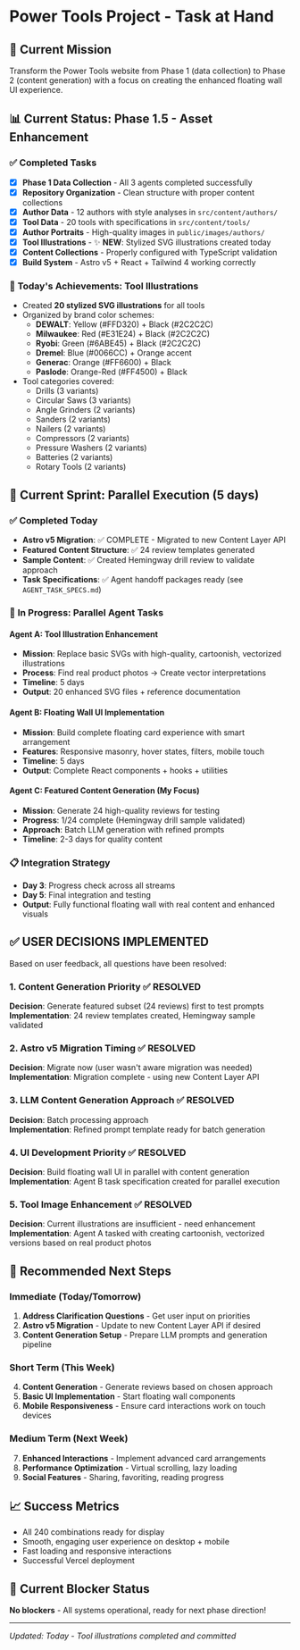 # Power Tools Project - Task at Hand

## 🎯 **Current Mission**

Transform the Power Tools website from Phase 1 (data collection) to Phase 2 (content generation) with a focus on creating the enhanced floating wall UI experience.

## 📊 **Current Status: Phase 1.5 - Asset Enhancement**

### ✅ **Completed Tasks**

- [x] **Phase 1 Data Collection** - All 3 agents completed successfully
- [x] **Repository Organization** - Clean structure with proper content collections
- [x] **Author Data** - 12 authors with style analyses in `src/content/authors/`
- [x] **Tool Data** - 20 tools with specifications in `src/content/tools/`
- [x] **Author Portraits** - High-quality images in `public/images/authors/`
- [x] **Tool Illustrations** - ✨ **NEW**: Stylized SVG illustrations created today
- [x] **Content Collections** - Properly configured with TypeScript validation
- [x] **Build System** - Astro v5 + React + Tailwind 4 working correctly

### 🎨 **Today's Achievements: Tool Illustrations**

- Created **20 stylized SVG illustrations** for all tools
- Organized by brand color schemes:
  - **DEWALT**: Yellow (#FFD320) + Black (#2C2C2C)
  - **Milwaukee**: Red (#E31E24) + Black (#2C2C2C)
  - **Ryobi**: Green (#6ABE45) + Black (#2C2C2C)
  - **Dremel**: Blue (#0066CC) + Orange accent
  - **Generac**: Orange (#FF6600) + Black
  - **Paslode**: Orange-Red (#FF4500) + Black
- Tool categories covered:
  - Drills (3 variants)
  - Circular Saws (3 variants)
  - Angle Grinders (2 variants)
  - Sanders (2 variants)
  - Nailers (2 variants)
  - Compressors (2 variants)
  - Pressure Washers (2 variants)
  - Batteries (2 variants)
  - Rotary Tools (2 variants)

## 🚀 **Current Sprint: Parallel Execution (5 days)**

### ✅ **Completed Today**

- **Astro v5 Migration**: ✅ COMPLETE - Migrated to new Content Layer API
- **Featured Content Structure**: ✅ 24 review templates generated
- **Sample Content**: ✅ Created Hemingway drill review to validate approach
- **Task Specifications**: ✅ Agent handoff packages ready (see `AGENT_TASK_SPECS.md`)

### 🔄 **In Progress: Parallel Agent Tasks**

#### **Agent A**: Tool Illustration Enhancement

- **Mission**: Replace basic SVGs with high-quality, cartoonish, vectorized illustrations
- **Process**: Find real product photos → Create vector interpretations
- **Timeline**: 5 days
- **Output**: 20 enhanced SVG files + reference documentation

#### **Agent B**: Floating Wall UI Implementation

- **Mission**: Build complete floating card experience with smart arrangement
- **Features**: Responsive masonry, hover states, filters, mobile touch
- **Timeline**: 5 days
- **Output**: Complete React components + hooks + utilities

#### **Agent C**: Featured Content Generation (My Focus)

- **Mission**: Generate 24 high-quality reviews for testing
- **Progress**: 1/24 complete (Hemingway drill sample validated)
- **Approach**: Batch LLM generation with refined prompts
- **Timeline**: 2-3 days for quality content

### 📋 **Integration Strategy**

- **Day 3**: Progress check across all streams
- **Day 5**: Final integration and testing
- **Output**: Fully functional floating wall with real content and enhanced visuals

## ✅ **USER DECISIONS IMPLEMENTED**

Based on user feedback, all questions have been resolved:

### 1. Content Generation Priority ✅ RESOLVED

**Decision**: Generate featured subset (24 reviews) first to test prompts
**Implementation**: 24 review templates created, Hemingway sample validated

### 2. Astro v5 Migration Timing ✅ RESOLVED

**Decision**: Migrate now (user wasn't aware migration was needed)
**Implementation**: Migration complete - using new Content Layer API

### 3. LLM Content Generation Approach ✅ RESOLVED

**Decision**: Batch processing approach  
**Implementation**: Refined prompt template ready for batch generation

### 4. UI Development Priority ✅ RESOLVED

**Decision**: Build floating wall UI in parallel with content generation
**Implementation**: Agent B task specification created for parallel execution

### 5. Tool Image Enhancement ✅ RESOLVED

**Decision**: Current illustrations are insufficient - need enhancement
**Implementation**: Agent A tasked with creating cartoonish, vectorized versions based on real product photos

## 🎯 **Recommended Next Steps**

### Immediate (Today/Tomorrow)

1. **Address Clarification Questions** - Get user input on priorities
2. **Astro v5 Migration** - Update to new Content Layer API if desired
3. **Content Generation Setup** - Prepare LLM prompts and generation pipeline

### Short Term (This Week)

4. **Content Generation** - Generate reviews based on chosen approach
5. **Basic UI Implementation** - Start floating wall components
6. **Mobile Responsiveness** - Ensure card interactions work on touch devices

### Medium Term (Next Week)

7. **Enhanced Interactions** - Implement advanced card arrangements
8. **Performance Optimization** - Virtual scrolling, lazy loading
9. **Social Features** - Sharing, favoriting, reading progress

## 📈 **Success Metrics**

- All 240 combinations ready for display
- Smooth, engaging user experience on desktop + mobile
- Fast loading and responsive interactions
- Successful Vercel deployment

## 💭 **Current Blocker Status**

**No blockers** - All systems operational, ready for next phase direction!

---

_Updated: Today - Tool illustrations completed and committed_
